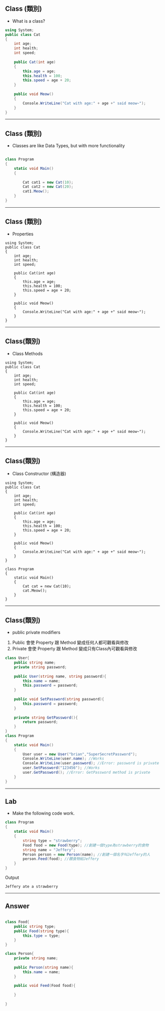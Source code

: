 ## Class (類別)
- What is a class?

```cs
using System;        
public class Cat
{
    int age;
    int health;
    int speed;
    
    public Cat(int age)
    {
        this.age = age;
        this.health = 100;
        this.speed = age + 20;
    }
    
    public void Meow()
    {
        Console.WriteLine("Cat with age:" + age +" said meow~");
    }
}
```


---

## Class (類別)
- Classes are like Data Types, but with more functionality
```cs 
    
class Program
{
    static void Main()
    {
        
        Cat cat1 = new Cat(10);
        Cat cat2 = new Cat(20);
        cat1.Meow();
    }
}


```


---

## Class (類別)
- Properties
```cs{3-5}
using System;        
public class Cat
{
    int age;
    int health;
    int speed;
    
    public Cat(int age)
    {
        this.age = age;
        this.health = 100;
        this.speed = age + 20;
    }
    
    public void Meow()
    {
        Console.WriteLine("Cat with age:" + age +" said meow~");
    }
}
```

---

## Class(類別)
- Class Methods
```cs{14-17}
using System;        
public class Cat
{
    int age;
    int health;
    int speed;
    
    public Cat(int age)
    {
        this.age = age;
        this.health = 100;
        this.speed = age + 20;
    }
    
    public void Meow()
    {
        Console.WriteLine("Cat with age:" + age +" said meow~");
    }
}
```

---

## Class(類別)
- Class Constructor (構造器)
```cs{3,4,5,24}
using System;        
public class Cat
{
    int age;
    int health;
    int speed;
    
    public Cat(int age)
    {
        this.age = age;
        this.health = 100;
        this.speed = age + 20;
    }
    
    public void Meow()
    {
        Console.WriteLine("Cat with age:" + age +" said meow~");
    }
}

class Program
{
    static void Main()
    {
        Cat cat = new Cat(10);
        cat.Meow();
    }
}
```

---

## Class(類別)
- public private modifiers
1. Public 會使 Property 跟 Method 變成任何人都可觀看與修改
2. Private 會使 Property 跟 Method 變成只有Class內可觀看與修改
```cs
class User{
    public string name;
    private string password;
    
    public User(string name, string password){
        this.name = name;
        this.password = password;
    }
    
    public void SetPassword(string password){
        this.password = password;
    }
    
    private string GetPassword(){
        return password;
    }
}
class Program
{
    static void Main()
    {
        User user = new User("brian","SuperSecretPassword");
        Console.WriteLine(user.name); //Works
        Console.WriteLine(user.password); //Error: password is private
        user.SetPassword("123456"); //Works
        user.GetPassword(); //Error: GetPassword method is private
    }
}
```

---

## Lab
- Make the following code work.

```cs
class Program
{
    static void Main()
    {   
        string type = "strawberry";
        Food food = new Food(type); //創建一個type為strawberry的食物
        string name = "Jeffery"; 
        Person person = new Person(name); //創建一個名字叫Jeffery的人
        person.Feed(food); //餵食物給Jeffery
    }
}
```

Output
```
Jeffery ate a strawberry
```
---

## Answer

```cs

class Food{
    public string type;
    public Food(string type){
        this.type = type;
    }
}

class Person{
    private string name;
    
    public Person(string name){
        this.name = name;
    }
    
    public void Feed(Food food){
        
    }
    
}

```
